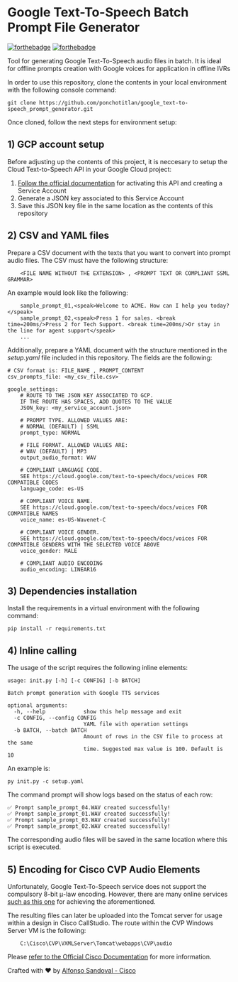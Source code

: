 # Google Text-To-Speech Batch Prompt File Generator

[![forthebadge](https://forthebadge.com/images/badges/made-with-python.svg)](https://forthebadge.com) [![forthebadge](https://forthebadge.com/images/badges/built-with-love.svg)](https://forthebadge.com)

Tool for generating Google Text-To-Speech audio files in batch. It is ideal for offline prompts creation with Google voices for application in offline IVRs

In order to use this repository, clone the contents in your local environment with the following console command:
```
git clone https://github.com/ponchotitlan/google_text-to-speech_prompt_generator.git
```

Once cloned, follow the next steps for environment setup: 

## 1) GCP account setup

Before adjusting up the contents of this project, it is neccesary to setup the Cloud Text-to-Speech API in your Google Cloud project:

1. [Follow the official documentation](https://cloud.google.com/text-to-speech/docs/quickstart-protocol) for activating this API and creating a Service Account
2. Generate a JSON key associated to this Service Account
3. Save this JSON key file in the same location as the contents of this repository

## 2) CSV and YAML files

Prepare a CSV document with the texts that you want to convert into prompt audio files. The CSV must have the following structure:
```
    <FILE NAME WITHOUT THE EXTENSION> , <PROMPT TEXT OR COMPLIANT SSML GRAMMAR>
```

An example would look like the following:
```
    sample_prompt_01,<speak>Welcome to ACME. How can I help you today?</speak>
    sample_prompt_02,<speak>Press 1 for sales. <break time=200ms/>Press 2 for Tech Support. <break time=200ms/>Or stay in the line for agent support</speak>
    ...
```

Additionally, prepare a YAML document with the structure mentioned in the *setup.yaml* file included in this repository. The fields are the following:
```
# CSV format is: FILE_NAME , PROMPT_CONTENT
csv_prompts_file: <my_csv_file.csv>

google_settings:
    # ROUTE TO THE JSON KEY ASSOCIATED TO GCP. 
    IF THE ROUTE HAS SPACES, ADD QUOTES TO THE VALUE
    JSON_key: <my_service_account.json>

    # PROMPT TYPE. ALLOWED VALUES ARE:
    # NORMAL (DEFAULT) | SSML
    prompt_type: NORMAL

    # FILE FORMAT. ALLOWED VALUES ARE:
    # WAV (DEFAULT) | MP3
    output_audio_format: WAV

    # COMPLIANT LANGUAGE CODE. 
    SEE https://cloud.google.com/text-to-speech/docs/voices FOR COMPATIBLE CODES
    language_code: es-US

    # COMPLIANT VOICE NAME. 
    SEE https://cloud.google.com/text-to-speech/docs/voices FOR COMPATIBLE NAMES
    voice_name: es-US-Wavenet-C

    # COMPLIANT VOICE GENDER. 
    SEE https://cloud.google.com/text-to-speech/docs/voices FOR COMPATIBLE GENDERS WITH THE SELECTED VOICE ABOVE
    voice_gender: MALE

    # COMPLIANT AUDIO ENCODING
    audio_encoding: LINEAR16
```

## 3) Dependencies installation
Install the requirements in a virtual environment with the following command:
```
pip install -r requirements.txt
```

## 4) Inline calling
The usage of the script requires the following inline elements:
```
usage: init.py [-h] [-c CONFIG] [-b BATCH]

Batch prompt generation with Google TTS services

optional arguments:
  -h, --help            show this help message and exit
  -c CONFIG, --config CONFIG
                        YAML file with operation settings
  -b BATCH, --batch BATCH
                        Amount of rows in the CSV file to process at the same
                        time. Suggested max value is 100. Default is 10
```

An example is:
```
py init.py -c setup.yaml
```

The command prompt will show logs based on the status of each row:
```
✅ Prompt sample_prompt_04.WAV created successfully!
✅ Prompt sample_prompt_01.WAV created successfully!
✅ Prompt sample_prompt_03.WAV created successfully!
✅ Prompt sample_prompt_02.WAV created successfully!
```

The corresponding audio files will be saved in the same location where this script is executed.

## 5) Encoding for Cisco CVP Audio Elements
Unfortunately, Google Text-To-Speech service does not support the compulsory 8-bit μ-law encoding. However, there are many online services [such as this one](https://g711.org/) for achieving the aforementioned.

The resulting files can later be uploaded into the Tomcat server for usage within a design in Cisco CallStudio. The route within the CVP Windows Server VM is the following:
```
    C:\Cisco\CVP\VXMLServer\Tomcat\webapps\CVP\audio
```

Please [refer to the Official Cisco Documentation](https://www.cisco.com/c/en/us/support/docs/customer-collaboration/unified-customer-voice-portal/213253-understand-cvp-vxml-audio-path-with-tomc.html) for more information.

Crafted with :heart: by [Alfonso Sandoval - Cisco](https://linkedin.com/in/asandovalros)
